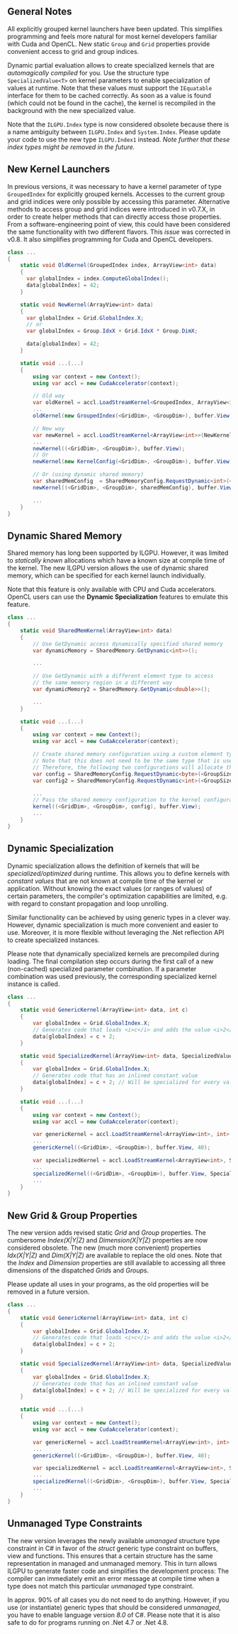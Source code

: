 ## General Notes

All explicitly grouped kernel launchers have been updated.
This simplifies programming and feels more natural for most kernel developers familiar with Cuda and OpenCL.
New static `Group` and `Grid` properties provide convenient access to grid and group indices.

Dynamic partial evaluation allows to create specialized kernels that are <i>automagically compiled</i> for you.
Use the structure type `SpecializedValue<T>` on kernel parameters to enable specialization of values at runtime.
Note that these values must support the `IEquatable` interface for them to be cached correctly.
As soon as a value is found (which could not be found in the cache), the kernel is recompiled in the background with the new specialized value.

Note that the `ILGPU.Index` type is now considered obsolete because there is a name ambiguity between `ILGPU.Index` and `System.Index`.
Please update your code to use the new type `ILGPU.Index1` instead.
*Note further that these index types might be removed in the future.*

## New Kernel Launchers

In previous versions, it was necessary to have a kernel parameter of type `GroupedIndex` for explicitly grouped kernels.
Accesses to the current group and grid indices were only possible by accessing this parameter.
Alternative methods to access group and grid indices were introduced in v0.7.X, in order to create helper methods that can directly access those properties.
From a software-engineering point of view, this could have been considered the same functionality with two different flavors.
This *issue* was corrected in v0.8.
It also simplifies programming for Cuda and OpenCL developers.

```c#
class ...
{
    static void OldKernel(GroupedIndex index, ArrayView<int> data)
    {
      var globalIndex = index.ComputeGlobalIndex();
      data[globalIndex] = 42;
    }

    static void NewKernel(ArrayView<int> data)
    {
      var globalIndex = Grid.GlobalIndex.X;
      // or
      var globalIndex = Group.IdxX + Grid.IdxX * Group.DimX;

      data[globalIndex] = 42;
    }

    static void ...(...)
    {
        using var context = new Context();
        using var accl = new CudaAccelerator(context);

        // Old way
        var oldKernel = accl.LoadStreamKernel<GroupedIndex, ArrayView<int>>(OldKernel);
        ...
        oldKernel(new GroupedIndex(<GridDim>, <GroupDim>), buffer.View);

        // New way
        var newKernel = accl.LoadStreamKernel<ArrayView<int>>(NewKernel);
        ...
        newKernel((<GridDim>, <GroupDim>), buffer.View);
        // Or
        newKernel(new KernelConfig(<GridDim>, <GroupDim>), buffer.View);

        // Or (using dynamic shared memory)
        var sharedMemConfig  = SharedMemoryConfig.RequestDynamic<int>(<GroupDim>);
        newKernel((<GridDim>, <GroupDim>, sharedMemConfig), buffer.View);

        ...
    }
}
```

## Dynamic Shared Memory

Shared memory has long been supported by ILGPU.
However, it was limited to *statically known* allocations which have a known size at compile time of the kernel.
The new ILGPU version allows the use of dynamic shared memory, which can be specified for each kernel launch individually.

Note that this feature is only available with CPU and Cuda accelerators.
OpenCL users can use the **Dynamic Specialization** features to emulate this feature.

```c#
class ...
{
    static void SharedMemKernel(ArrayView<int> data)
    {
        // Use GetDynamic access dynamically specified shared memory
        var dynamicMemory = SharedMemory.GetDynamic<int>>();

        ...

        // Use GetDynamic with a different element type to access
        // the same memory region in a different way
        var dynamicMemory2 = SharedMemory.GetDynamic<double>>();

        ...
    }

    static void ...(...)
    {
        using var context = new Context();
        using var accl = new CudaAccelerator(context);

        // Create shared memory configuration using a custom element type.
        // Note that this does not need to be the same type that is used in the scope of the kernel.
        // Therefore, the following two configurations will allocate the same amount of shared memory:
        var config = SharedMemoryConfig.RequestDynamic<byte>(<GroupSize> * sizeof(byte));
        var config2 = SharedMemoryConfig.RequestDynamic<int>(<GroupSize>);

        ...
        // Pass the shared memory configuration to the kernel configuration
        kernel((<GridDim>, <GroupDim>, config), buffer.View);
        ...
    }
}
```

## Dynamic Specialization

Dynamic specialization allows the definition of kernels that will be *specialized/optimized* during runtime.
This allows you to define kernels with *constant values* that are not known at compile time of the kernel or application.
Without knowing the exact values (or ranges of values) of certain parameters, the compiler's optimization capabilities are limited, e.g. with regard to constant propagation and loop unrolling.

Similar functionality can be achieved by using generic types in a clever way.
However, dynamic specialization is much more convenient and easier to use.
Moreover, it is more flexible without leveraging the .Net reflection API to create specialized instances.

Please note that dynamically specialized kernels are precompiled during loading.
The final compilation step occurs during the first call of a new (non-cached) specialized parameter combination.
If a parameter combination was used previously, the corresponding specialized kernel instance is called.

```c#
class ...
{
    static void GenericKernel(ArrayView<int> data, int c)
    {
        var globalIndex = Grid.GlobalIndex.X;
        // Generates code that loads <i>c</i> and adds the value <i>2</i> at runtime of the kernel
        data[globalIndex] = c + 2;
    }

    static void SpecializedKernel(ArrayView<int> data, SpecializedValue<int> c)
    {
        var globalIndex = Grid.GlobalIndex.X;
        // Generates code that has an inlined constant value
        data[globalIndex] = c + 2; // Will be specialized for every value <i>c</i>
    }

    static void ...(...)
    {
        using var context = new Context();
        using var accl = new CudaAccelerator(context);

        var genericKernel = accl.LoadStreamKernel<ArrayView<int>, int>(GenericKernel);
        ...
        genericKernel((<GridDim>, <GroupDim>), buffer.View, 40);

        var specializedKernel = accl.LoadStreamKernel<ArrayView<int>, SpecializedValue<int>>(GenericKernel);
        ...
        specializedKernel((<GridDim>, <GroupDim>), buffer.View, SpecializedValue.New(40));
        ...
    }
}
```

## New Grid & Group Properties

The new version adds revised static *Grid* and *Group* properties.
The cumbersome *Index(X|Y|Z)* and *Dimension(X|Y|Z)* properties are now considered obsolete.
The new (much more convenient) properties *Idx(X|Y|Z)* and *Dim(X|Y|Z)* are available to replace the old ones.
Note that the *Index* and *Dimension* properties are still available to accessing all three dimensions of the dispatched *Grid*s and *Group*s.

Please update all uses in your programs, as the old properties will be removed in a future version.

```c#
class ...
{
    static void GenericKernel(ArrayView<int> data, int c)
    {
        var globalIndex = Grid.GlobalIndex.X;
        // Generates code that loads <i>c</i> and adds the value <i>2</i> at runtime of the kernel
        data[globalIndex] = c + 2;
    }

    static void SpecializedKernel(ArrayView<int> data, SpecializedValue<int> c)
    {
        var globalIndex = Grid.GlobalIndex.X;
        // Generates code that has an inlined constant value
        data[globalIndex] = c + 2; // Will be specialized for every value <i>c</i>
    }

    static void ...(...)
    {
        using var context = new Context();
        using var accl = new CudaAccelerator(context);

        var genericKernel = accl.LoadStreamKernel<ArrayView<int>, int>(GenericKernel);
        ...
        genericKernel((<GridDim>, <GroupDim>), buffer.View, 40);

        var specializedKernel = accl.LoadStreamKernel<ArrayView<int>, SpecializedValue<int>>(GenericKernel);
        ...
        specializedKernel((<GridDim>, <GroupDim>), buffer.View, SpecializedValue.New(40));
        ...
    }
}
```

## Unmanaged Type Constraints

The new version leverages the newly available *umanaged* structure type constraint in C# in favor of the *struct* generic type constraint on buffers, view and functions.
This ensures that a certain structure has the same representation in managed and unmanaged memory. This in turn allows ILGPU to generate faster code and simplifies the development process:
The compiler can immediately emit an error message at compile time when a type does not match this particular *unmanaged* type constraint.

In approx. 90% of all cases you do not need to do anything. However, if you use (or instantiate) generic types that should be considered *unmanaged*, you have to enable language version *8.0* of C#.
Please note that it is also safe to do for programs running on .Net 4.7 or .Net 4.8. 